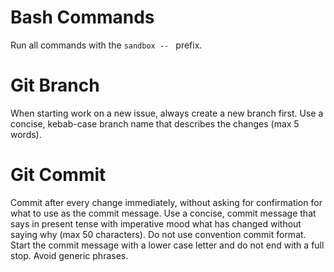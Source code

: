 # Bash Commands

Run all commands with the `sandbox -- ` prefix.

# Git Branch

When starting work on a new issue, always create a new branch first. Use a concise, kebab-case branch name that describes the changes (max 5 words).

# Git Commit

Commit after every change immediately, without asking for confirmation for what to use as the commit message. Use a concise, commit message that says in present tense with imperative mood what has changed without saying why (max 50 characters). Do not use convention commit format. Start the commit message with a lower case letter and do not end with a full stop. Avoid generic phrases.
